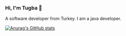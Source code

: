 ### Hi, I'm Tugba 👋
A software developer from Turkey. I am a java developer.

[![Anurag's GitHub stats](https://github-readme-stats.vercel.app/api?username=TugbaAydinnn)](https://github.com/anuraghazra/github-readme-stats)
